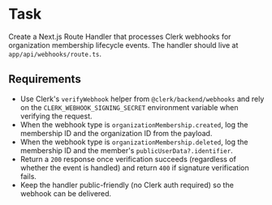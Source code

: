 # Task

Create a Next.js Route Handler that processes Clerk webhooks for organization membership lifecycle events. The handler should live at `app/api/webhooks/route.ts`.

## Requirements

- Use Clerk's `verifyWebhook` helper from `@clerk/backend/webhooks` and rely on the `CLERK_WEBHOOK_SIGNING_SECRET` environment variable when verifying the request.
- When the webhook type is `organizationMembership.created`, log the membership ID and the organization ID from the payload.
- When the webhook type is `organizationMembership.deleted`, log the membership ID and the member's `publicUserData?.identifier`.
- Return a `200` response once verification succeeds (regardless of whether the event is handled) and return `400` if signature verification fails.
- Keep the handler public-friendly (no Clerk auth required) so the webhook can be delivered.
